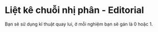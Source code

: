 # Liệt kê chuỗi nhị phân - Editorial

Bạn sẽ sử dụng kĩ thuật quay lui, ở mỗi nghiệm bạn sẽ gán là $0$ hoặc $1$.